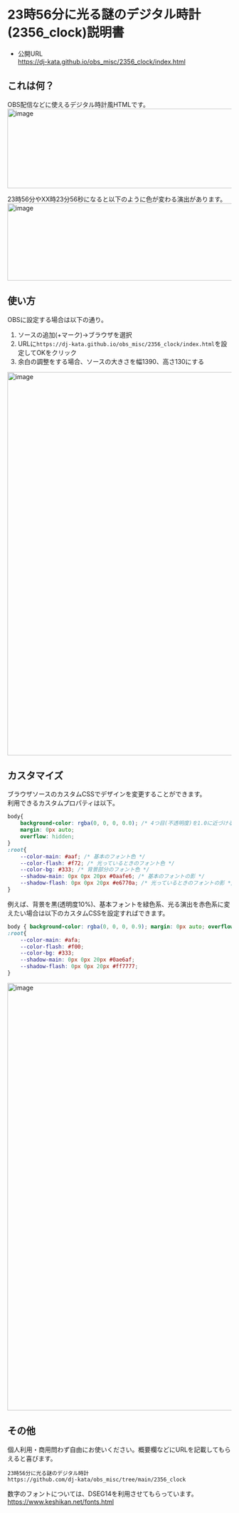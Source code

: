 # 23時56分に光る謎のデジタル時計(2356_clock)説明書
- 公開URL  
https://dj-kata.github.io/obs_misc/2356_clock/index.html

## これは何？
OBS配信などに使えるデジタル時計風HTMLです。
<img width="883" height="178" alt="image" src="https://github.com/user-attachments/assets/fc996677-5671-410f-8f05-661fd3dfa629" />

23時56分やXX時23分56秒になると以下のように色が変わる演出があります。
<img width="1383" height="173" alt="image" src="https://github.com/user-attachments/assets/bd0c3709-1d40-4865-8db2-1b690bad9ef3" />

## 使い方
OBSに設定する場合は以下の通り。
1. ソースの追加(+マーク)→ブラウザを選択
2. URLに```https://dj-kata.github.io/obs_misc/2356_clock/index.html```を設定してOKをクリック
3. 余白の調整をする場合、ソースの大きさを幅1390、高さ130にする
<img width="730" height="859" alt="image" src="https://github.com/user-attachments/assets/b1f8a4b4-e794-4b62-b7b7-20ceb2c393b8" />

## カスタマイズ
ブラウザソースのカスタムCSSでデザインを変更することができます。  
利用できるカスタムプロパティは以下。
```css
body{
    background-color: rgba(0, 0, 0, 0.0); /* 4つ目(不透明度)を1.0に近づけると背景色が濃くなります */
    margin: 0px auto;
    overflow: hidden;
}
:root{
    --color-main: #aaf; /* 基本のフォント色 */
    --color-flash: #f72; /* 光っているときのフォント色 */
    --color-bg: #333; /* 背景部分のフォント色 */
    --shadow-main: 0px 0px 20px #0aafe6; /* 基本のフォントの影 */
    --shadow-flash: 0px 0px 20px #e6770a; /* 光っているときのフォントの影 */
}
```

例えば、背景を黒(透明度10%)、基本フォントを緑色系、光る演出を赤色系に変えたい場合は以下のカスタムCSSを設定すればできます。
```css
body { background-color: rgba(0, 0, 0, 0.9); margin: 0px auto; overflow: hidden; }
:root{
    --color-main: #afa;
    --color-flash: #f00;
    --color-bg: #333;
    --shadow-main: 0px 0px 20px #0ae6af;
    --shadow-flash: 0px 0px 20px #ff7777;
}
```
<img width="832" height="958" alt="image" src="https://github.com/user-attachments/assets/920cf1b7-ae42-4330-abe7-b35e6da3c203" />

## その他
個人利用・商用問わず自由にお使いください。概要欄などにURLを記載してもらえると喜びます。
```
23時56分に光る謎のデジタル時計
https://github.com/dj-kata/obs_misc/tree/main/2356_clock
```

数字のフォントについては、DSEG14を利用させてもらっています。
https://www.keshikan.net/fonts.html
